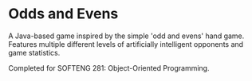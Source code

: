 # Odds and Evens

A Java-based game inspired by the simple 'odd and evens' hand game. Features multiple different levels of artificially intelligent opponents and game statistics.

Completed for SOFTENG 281: Object-Oriented Programming.
